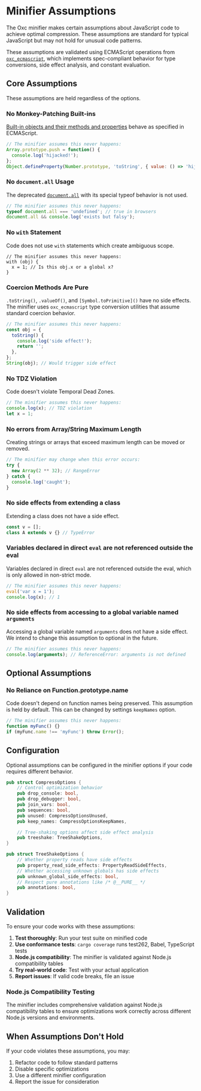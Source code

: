 # Minifier Assumptions

The Oxc minifier makes certain assumptions about JavaScript code to achieve optimal compression. These assumptions are standard for typical JavaScript but may not hold for unusual code patterns.

These assumptions are validated using ECMAScript operations from [`oxc_ecmascript`](../oxc_ecmascript), which implements spec-compliant behavior for type conversions, side effect analysis, and constant evaluation.

## Core Assumptions

These assumptions are held regardless of the options.

### No Monkey-Patching Built-ins

[Built-in objects and their methods and properties](https://tc39.es/ecma262/multipage/global-object.html#sec-global-object) behave as specified in ECMAScript.

```javascript
// The minifier assumes this never happens:
Array.prototype.push = function() {
  console.log('hijacked!');
};
Object.defineProperty(Number.prototype, 'toString', { value: () => 'hijacked!' });
```

### No `document.all` Usage

The deprecated [`document.all`](https://tc39.es/ecma262/multipage/additional-ecmascript-features-for-web-browsers.html#sec-IsHTMLDDA-internal-slot) with its special typeof behavior is not used.

```javascript
// The minifier assumes this never happens:
typeof document.all === 'undefined'; // true in browsers
document.all && console.log('exists but falsy');
```

### No `with` Statement

Code does not use `with` statements which create ambiguous scope.

```
// The minifier assumes this never happens:
with (obj) {
  x = 1; // Is this obj.x or a global x?
}
```

### Coercion Methods Are Pure

`.toString()`, `.valueOf()`, and `[Symbol.toPrimitive]()` have no side effects. The minifier uses `oxc_ecmascript` type conversion utilities that assume standard coercion behavior.

```javascript
// The minifier assumes this never happens:
const obj = {
  toString() {
    console.log('side effect!');
    return '';
  },
};
String(obj); // Would trigger side effect
```

### No TDZ Violation

Code doesn't violate Temporal Dead Zones.

```javascript
// The minifier assumes this never happens:
console.log(x); // TDZ violation
let x = 1;
```

### No errors from Array/String Maximum Length

Creating strings or arrays that exceed maximum length can be moved or removed.

```javascript
// The minifier may change when this error occurs:
try {
  new Array(2 ** 32); // RangeError
} catch {
  console.log('caught');
}
```

### No side effects from extending a class

Extending a class does not have a side effect.

```javascript
const v = [];
class A extends v {} // TypeError
```

### Variables declared in direct `eval` are not referenced outside the eval

Variables declared in direct `eval` are not referenced outside the eval, which is only allowed in non-strict mode.

```javascript
// The minifier assumes this never happens:
eval('var x = 1');
console.log(x); // 1
```

### No side effects from accessing to a global variable named `arguments`

Accessing a global variable named `arguments` does not have a side effect. We intend to change this assumption to optional in the future.

```javascript
// The minifier assumes this never happens:
console.log(arguments); // ReferenceError: arguments is not defined
```

## Optional Assumptions

### No Reliance on Function.prototype.name

Code doesn't depend on function names being preserved. This assumption is held by default. This can be changed by settings `keepNames` option.

```javascript
// The minifier assumes this never happens:
function myFunc() {}
if (myFunc.name !== 'myFunc') throw Error();
```

## Configuration

Optional assumptions can be configured in the minifier options if your code requires different behavior.

```rust
pub struct CompressOptions {
    // Control optimization behavior
    pub drop_console: bool,
    pub drop_debugger: bool,
    pub join_vars: bool,
    pub sequences: bool,
    pub unused: CompressOptionsUnused,
    pub keep_names: CompressOptionsKeepNames,

    // Tree-shaking options affect side effect analysis
    pub treeshake: TreeShakeOptions,
}

pub struct TreeShakeOptions {
    // Whether property reads have side effects
    pub property_read_side_effects: PropertyReadSideEffects,
    // Whether accessing unknown globals has side effects
    pub unknown_global_side_effects: bool,
    // Respect pure annotations like /* @__PURE__ */
    pub annotations: bool,
}
```

## Validation

To ensure your code works with these assumptions:

1. **Test thoroughly**: Run your test suite on minified code
2. **Use conformance tests**: `cargo coverage` runs test262, Babel, TypeScript tests
3. **Node.js compatibility**: The minifier is validated against Node.js compatibility tables
4. **Try real-world code**: Test with your actual application
5. **Report issues**: If valid code breaks, file an issue

### Node.js Compatibility Testing

The minifier includes comprehensive validation against Node.js compatibility tables to ensure optimizations work correctly across different Node.js versions and environments.

## When Assumptions Don't Hold

If your code violates these assumptions, you may:

1. Refactor code to follow standard patterns
2. Disable specific optimizations
3. Use a different minifier configuration
4. Report the issue for consideration
